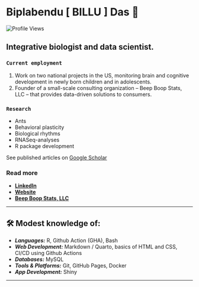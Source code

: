 # Biplabendu [ BILLU ] Das 🐜

![Profile Views](https://komarev.com/ghpvc/?username=biplabendu&color=blue)

## Integrative biologist and data scientist.

### `Current employment`
1. Work on two national projects in the US, monitoring brain and cognitive development in newly born children and in adolescents.
2. Founder of a small-scale consulting organization – Beep Boop Stats, LLC – that provides data-driven solutions to consumers.

### `Research` 
* Ants 
* Behavioral plasticity
* Biological rhythms 
* RNASeq-analyses
* R package development

See published articles on [Google Scholar](https://scholar.google.co.in/citations?user=Xrx37IoAAAAJ&hl)

### Read more
- [**LinkedIn**](https://linkedin.com/in/biplabendu)
- [**Website**](https://biplabendu.github.io/homepage)
- [**Beep Boop Stats, LLC**](https://www.beepboopstats.com/)

---

## 🛠️ Modest knowledge of:

- _**Languages:**_ R, Github Action (GHA), Bash
- _**Web Development:**_ Markdown / Quarto, basics of HTML and CSS, CI/CD using Github Actions
- _**Databases:**_ MySQL
- _**Tools & Platforms:**_ Git, GitHub Pages, Docker
- _**App Development:**_ Shiny

---
